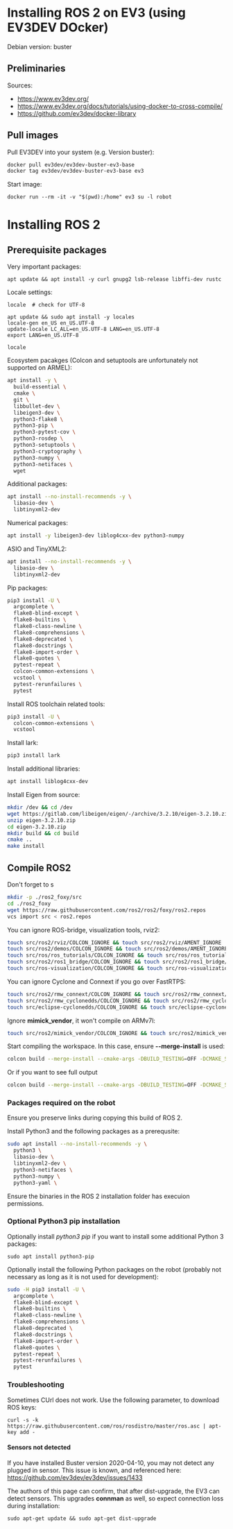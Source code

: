 # Installing ROS 2 on EV3 (using EV3DEV DOcker)

Debian version: buster

## Preliminaries
Sources:
- https://www.ev3dev.org/
- https://www.ev3dev.org/docs/tutorials/using-docker-to-cross-compile/
- https://github.com/ev3dev/docker-library


## Pull images
Pull EV3DEV into your system (e.g. Version buster):
```bash
docker pull ev3dev/ev3dev-buster-ev3-base
docker tag ev3dev/ev3dev-buster-ev3-base ev3
```

Start image:
```
docker run --rm -it -v "$(pwd):/home" ev3 su -l robot
```

# Installing ROS 2

## Prerequisite packages

Very important packages:
```
apt update && apt install -y curl gnupg2 lsb-release libffi-dev rustc
```


Locale settings:
```
locale  # check for UTF-8

apt update && sudo apt install -y locales
locale-gen en_US en_US.UTF-8
update-locale LC_ALL=en_US.UTF-8 LANG=en_US.UTF-8
export LANG=en_US.UTF-8

locale
```
Ecosystem pacakges (Colcon and setuptools are unfortunately not supported on ARMEL):
```bash
apt install -y \
  build-essential \
  cmake \
  git \
  libbullet-dev \
  libeigen3-dev \
  python3-flake8 \
  python3-pip \
  python3-pytest-cov \
  python3-rosdep \
  python3-setuptools \
  python3-cryptography \
  python3-numpy \
  python3-netifaces \
  wget
```
Additional packages:
```bash
apt install --no-install-recommends -y \
  libasio-dev \
  libtinyxml2-dev
```
Numerical packages:
```bash
apt install -y libeigen3-dev liblog4cxx-dev python3-numpy
```
ASIO and TinyXML2:
```bash
apt install --no-install-recommends -y \
  libasio-dev \
  libtinyxml2-dev
```
Pip packages:
```bash
pip3 install -U \
  argcomplete \
  flake8-blind-except \
  flake8-builtins \
  flake8-class-newline \
  flake8-comprehensions \
  flake8-deprecated \
  flake8-docstrings \
  flake8-import-order \
  flake8-quotes \
  pytest-repeat \
  colcon-common-extensions \
  vcstool \
  pytest-rerunfailures \
  pytest  
```
Install ROS toolchain related tools:
```bash
pip3 install -U \
  colcon-common-extensions \
  vcstool
```
Install lark:
```bash
pip3 install lark 
```
Install additional libraries:
```bash
apt install liblog4cxx-dev
```
Install Eigen from source:
```bash
mkdir /dev && cd /dev
wget https://gitlab.com/libeigen/eigen/-/archive/3.2.10/eigen-3.2.10.zip
unzip eigen-3.2.10.zip
cd eigen-3.2.10.zip
mkdir build && cd build
cmake ..
make install
```
## Compile ROS2
Don't forget to s
```bash
mkdir -p ./ros2_foxy/src
cd ./ros2_foxy
wget https://raw.githubusercontent.com/ros2/ros2/foxy/ros2.repos
vcs import src < ros2.repos
```
You can ignore ROS-bridge, visualization tools, rviz2:
```bash
touch src/ros2/rviz/COLCON_IGNORE && touch src/ros2/rviz/AMENT_IGNORE
touch src/ros2/demos/COLCON_IGNORE && touch src/ros2/demos/AMENT_IGNORE
touch src/ros/ros_tutorials/COLCON_IGNORE && touch src/ros/ros_tutorials/AMENT_IGNORE
touch src/ros2/ros1_bridge/COLCON_IGNORE && touch src/ros2/ros1_bridge/AMENT_IGNORE
touch src/ros-visualization/COLCON_IGNORE && touch src/ros-visualization/AMENT_IGNORE
```
You can ignore Cyclone and Connext if you go over FastRTPS:
```bash
touch src/ros2/rmw_connext/COLCON_IGNORE && touch src/ros2/rmw_connext/AMENT_IGNORE
touch src/ros2/rmw_cyclonedds/COLCON_IGNORE && touch src/ros2/rmw_cyclonedds/AMENT_IGNORE
touch src/eclipse-cyclonedds/COLCON_IGNORE && touch src/eclipse-cyclonedds/AMENT_IGNORE
```
Ignore __mimick_vendor__, it won't compile on ARMv7l:
```bash
touch src/ros2/mimick_vendor/COLCON_IGNORE && touch src/ros2/mimick_vendor/AMENT_IGNORE
```
Start compiling the workspace. In this case, ensure __--merge-install__ is used: 
```bash
colcon build --merge-install --cmake-args -DBUILD_TESTING=OFF -DCMAKE_SHARED_LINKER_FLAGS='-latomic' -DCMAKE_EXE_LINKE_FLAGS='-latomic'
```
Or if you want to see full output
```bash
colcon build --merge-install --cmake-args -DBUILD_TESTING=OFF -DCMAKE_SHARED_LINKER_FLAGS='-latomic' -DCMAKE_EXE_LINKE_FLAGS='-latomic' --event-handlers console_direct+
```
### Packages required on the robot
Ensure you preserve links during copying this build of ROS 2.

Install Python3 and the following packages as a prerequsite:
```bash
sudo apt install --no-install-recommends -y \
  python3 \
  libasio-dev \
  libtinyxml2-dev \
  python3-netifaces \
  python3-numpy \
  python3-yaml \
```
Ensure the binaries in the ROS 2 installation folder has execuion permissions.

### Optional Python3 pip installation
Optionally install _python3 pip_ if you want to install some additional Python 3 packages:
```
sudo apt install python3-pip
```
Optionally install the following Python packages on the robot (probably not necessary as long as it is not used for development):
```bash
sudo -H pip3 install -U \
  argcomplete \
  flake8-blind-except \
  flake8-builtins \
  flake8-class-newline \
  flake8-comprehensions \
  flake8-deprecated \
  flake8-docstrings \
  flake8-import-order \
  flake8-quotes \
  pytest-repeat \
  pytest-rerunfailures \
  pytest  
```

### Troubleshooting
Sometimes CUrl does not work. Use the following parameter, to download ROS keys:
```
curl -s -k https://raw.githubusercontent.com/ros/rosdistro/master/ros.asc | apt-key add -
```


#### Sensors not detected
If you have installed Buster version 2020-04-10, you may not detect any plugged in sensor. This issue is known, and referenced here: https://github.com/ev3dev/ev3dev/issues/1433

The authors of this page can confirm, that after dist-upgrade, the EV3 can detect sensors. This upgrades __connman__ as well, so expect connection loss during installation:
```
sudo apt-get update && sudo apt-get dist-upgrade
```
